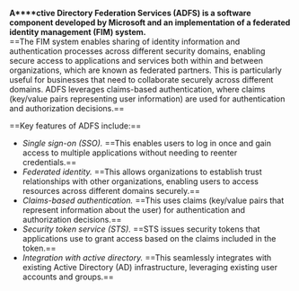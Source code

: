 **A****ctive Directory Federation Services (ADFS) is a software component developed by Microsoft and an implementation of a federated identity management (FIM) system.**  
==The FIM system enables sharing of identity information and authentication processes across different security domains, enabling secure access to applications and services both within and between organizations, which are known as federated partners. This is particularly useful for businesses that need to collaborate securely across different domains. ADFS leverages claims-based authentication, where claims (key/value pairs representing user information) are used for authentication and authorization decisions.==

==Key features of ADFS include:==

- _Single sign-on (SSO)._ ==This enables users to log in once and gain access to multiple applications without needing to reenter credentials.==
- _Federated identity._ ==This allows organizations to establish trust relationships with other organizations, enabling users to access resources across different domains securely.==
- _Claims-based authentication._ ==This uses claims (key/value pairs that represent information about the user) for authentication and authorization decisions.==
- _Security token service (STS)._ ==STS issues security tokens that applications use to grant access based on the claims included in the token.==
- _Integration with active directory._ ==This seamlessly integrates with existing Active Directory (AD) infrastructure, leveraging existing user accounts and groups.==